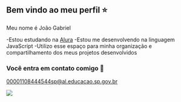 ## Bem vindo ao meu perfil ⭐
  
Meu nome é João Gabriel

-Estou estudando na [Alura](https://www.alura.com.br)
-Estou me desenvolvendo na linguagem JavaScript
-Utilizo esse espaço para minha organização e compartilhamento dos meus projetos desenvolvidos

### Você entra em contato comigo 📧

00001108444544sp@al.educacao.sp.gov.br



![](https://tenor.com/pt-BR/view/luffyfakesmile-gif-23893845)

